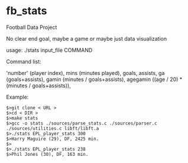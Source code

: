 # fb_stats

Football Data Project

No clear end goal, maybe a game or maybe just data visualization

usage: ./stats input_file COMMAND

Command list:

'number' (player index), 
mins (minutes played), 
goals, 
assists, 
ga (goals+assists), 
gamin (minutes / goals+assists), 
agegamin ((age / 20) * (minutes / goals+assists)),



  Example:
  ```
  $>git clone < URL >
  $>cd < DIR >
  $>make stats
  $>gcc -o stats ./sources/parse_stats.c ./sources/parser.c ./sources/utilities.c libft/libft.a
  $>./stats EPL_player_stats 300
  $>Harry Maguire (29), DF, 2425 min.
  $>
  $>./stats EPL_player_stats 238
  $>Phil Jones (30), DF, 163 min.
